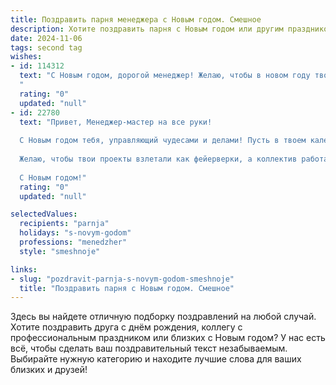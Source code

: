 ```yaml
---
title: Поздравить парня менеджера с Новым годом. Смешное
description: Хотите поздравить парня с Новым годом или другим праздником? Наш ИИ создаст незабываемое поздравление, а вы обязательно выделитесь среди других.  
date: 2024-11-06
tags: second tag
wishes:
- id: 114312
  text: "С Новым годом, дорогой менеджер! Желаю, чтобы в новом году твой ежедневный план был наполнен не только задачами, но и приятными сюрпризами, а годовой отчет сверкал не только цифрами, но и искрящимся шампанским! Пусть все KPI будут зашкаливать от счастья, а бонусы — от щедрости!  Пусть твой успех будет настолько масштабным, что тебе понадобится отдельный офис для всех наград!
  "
  rating: "0"
  updated: "null"
- id: 22780
  text: "Привет, Менеджер-мастер на все руки!
  
  С Новым годом тебя, управляющий чудесами и делами! Пусть в твоем календаре будет больше выходных, чем рабочих дней, а в почте — больше приглашений на корпоративы, чем писем с задачами. Пусть твои планы всегда сбываются, а встречи всегда заканчиваются раньше времени. И да пребудет с тобой талант договариваться, чтобы каждый раз, когда ты говоришь \"это невозможно\", тебя слышали как \"давайте обсудим условия\".
  
  Желаю, чтобы твои проекты взлетали как фейерверки, а коллектив работал как единый механизм, но не забывал иногда отдыхать, как ты умеешь это делать лучше всех! Пусть Новый год принесет тебе море позитива, а каждый новый день будет лучше предыдущего.
  
  С Новым годом!"
  rating: "0"
  updated: "null"

selectedValues:
  recipients: "parnja"
  holidays: "s-novym-godom"
  professions: "menedzher"
  style: "smeshnoje"

links:
- slug: "pozdravit-parnja-s-novym-godom-smeshnoje"
  title: "Поздравить парня с Новым годом. Смешное"
---
```


Здесь вы найдете отличную подборку поздравлений на любой случай.
Хотите поздравить друга с днём рождения, коллегу с профессиональным праздником или близких с Новым годом? У нас есть всё, чтобы сделать ваш поздравительный текст незабываемым. Выбирайте нужную категорию и находите лучшие слова для ваших близких и друзей!
